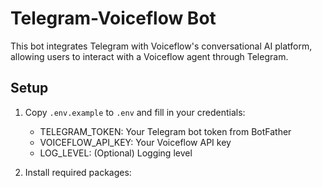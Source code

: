 # Telegram-Voiceflow Bot

This bot integrates Telegram with Voiceflow's conversational AI platform, allowing users to interact with a Voiceflow agent through Telegram.

## Setup

1. Copy `.env.example` to `.env` and fill in your credentials:
   - TELEGRAM_TOKEN: Your Telegram bot token from BotFather
   - VOICEFLOW_API_KEY: Your Voiceflow API key
   - LOG_LEVEL: (Optional) Logging level

2. Install required packages:
   